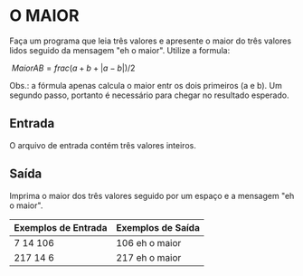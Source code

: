 # O MAIOR

Faça um programa que leia três valores e apresente o maior do três valores lidos seguido da mensagem "eh o maior". Utilize a formula:

$\ MaiorAB = frac{(a + b + |a - b|)}/2$

Obs.: a fórmula apenas calcula o maior entr os dois primeiros (a e b). Um segundo passo, portanto é necessário para chegar no resultado esperado.

## Entrada

O arquivo de entrada contém três valores inteiros.

## Saída

Imprima o maior dos três valores seguido por um espaço e a mensagem "eh o maior".

|Exemplos de Entrada    |Exemplos de Saída  |
|:---                   |:---               |
|7 14 106               |106 eh o maior     |
|217 14 6               |217 eh o maior     |
